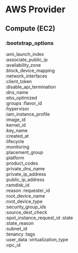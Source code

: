 # AWS Provider

## Compute (EC2)

### :bootstrap_options

:ami_launch_index         
:associate_public_ip      
:availability_zone       
:block_device_mapping     
:network_interfaces       
:client_token             
:disable_api_termination  
:dns_name                 
:ebs_optimized            
:groups
:flavor_id                
:hypervisor   
:iam_instance_profile     
:image_id                 
:kernel_id                
:key_name                 
:created_at               
:lifecycle                
:monitoring               
:placement_group          
:platform                 
:product_codes            
:private_dns_name         
:private_ip_address       
:public_ip_address        
:ramdisk_id               
:reason
:requester_id             
:root_device_name         
:root_device_type         
:security_group_ids       
:source_dest_check        
:spot_instance_request_id 
:state                   
:state_reason             
:subnet_id                
:tenancy
:tags                     
:user_data
:virtualization_type      
:vpc_id                   
